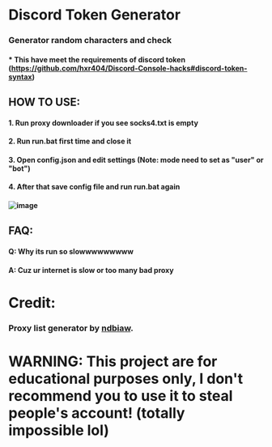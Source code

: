 # Discord Token Generator

### Generator random characters and check
#### * This have meet the requirements of discord token (https://github.com/hxr404/Discord-Console-hacks#discord-token-syntax)

## HOW TO USE:
#### 1. Run proxy downloader if you see socks4.txt is empty
#### 2. Run run.bat first time and close it
#### 3. Open config.json and edit settings (Note: mode need to set as "user" or "bot")
#### 4. After that save config file and run run.bat again

#### ![image](https://i.ibb.co/87Mb9nY/image.png "Example picture when you run program.")

## FAQ:
#### Q: Why its run so slowwwwwwwww
#### A: Cuz ur internet is slow or too many bad proxy

# Credit:
### Proxy list generator by [ndbiaw](https://github.com/ndbiaw).

# WARNING: This project are for educational purposes only, I don't recommend you to use it to steal people's account! (totally impossible lol)
